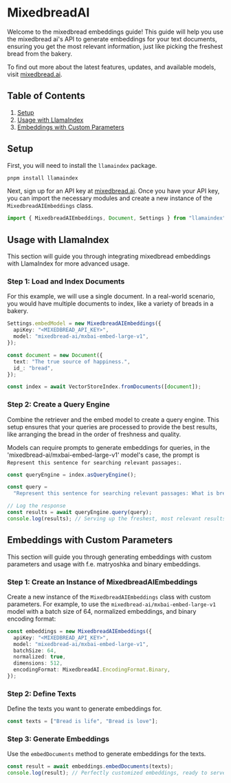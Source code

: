 # MixedbreadAI

Welcome to the mixedbread embeddings guide! This guide will help you use the mixedbread ai's API to generate embeddings for your text documents, ensuring you get the most relevant information, just like picking the freshest bread from the bakery.

To find out more about the latest features, updates, and available models, visit [mixedbread.ai](https://mixedbread-ai.com/).

## Table of Contents

1. [Setup](#setup)
2. [Usage with LlamaIndex](#integration-with-llamaindex)
3. [Embeddings with Custom Parameters](#embeddings-with-custom-parameters)

## Setup

First, you will need to install the `llamaindex` package.

```bash
pnpm install llamaindex
```

Next, sign up for an API key at [mixedbread.ai](https://mixedbread.ai/). Once you have your API key, you can import the necessary modules and create a new instance of the `MixedbreadAIEmbeddings` class.

```ts
import { MixedbreadAIEmbeddings, Document, Settings } from "llamaindex";
```

## Usage with LlamaIndex

This section will guide you through integrating mixedbread embeddings with LlamaIndex for more advanced usage.

### Step 1: Load and Index Documents

For this example, we will use a single document. In a real-world scenario, you would have multiple documents to index, like a variety of breads in a bakery.

```ts
Settings.embedModel = new MixedbreadAIEmbeddings({
  apiKey: "<MIXEDBREAD_API_KEY>",
  model: "mixedbread-ai/mxbai-embed-large-v1",
});

const document = new Document({
  text: "The true source of happiness.",
  id_: "bread",
});

const index = await VectorStoreIndex.fromDocuments([document]);
```

### Step 2: Create a Query Engine

Combine the retriever and the embed model to create a query engine. This setup ensures that your queries are processed to provide the best results, like arranging the bread in the order of freshness and quality.

Models can require prompts to generate embeddings for queries, in the 'mixedbread-ai/mxbai-embed-large-v1' model's case, the prompt is `Represent this sentence for searching relevant passages:`.

```ts
const queryEngine = index.asQueryEngine();

const query =
  "Represent this sentence for searching relevant passages: What is bread?";

// Log the response
const results = await queryEngine.query(query);
console.log(results); // Serving up the freshest, most relevant results.
```

## Embeddings with Custom Parameters

This section will guide you through generating embeddings with custom parameters and usage with f.e. matryoshka and binary embeddings.

### Step 1: Create an Instance of MixedbreadAIEmbeddings

Create a new instance of the `MixedbreadAIEmbeddings` class with custom parameters. For example, to use the `mixedbread-ai/mxbai-embed-large-v1` model with a batch size of 64, normalized embeddings, and binary encoding format:

```ts
const embeddings = new MixedbreadAIEmbeddings({
  apiKey: "<MIXEDBREAD_API_KEY>",
  model: "mixedbread-ai/mxbai-embed-large-v1",
  batchSize: 64,
  normalized: true,
  dimensions: 512,
  encodingFormat: MixedbreadAI.EncodingFormat.Binary,
});
```

### Step 2: Define Texts

Define the texts you want to generate embeddings for.

```ts
const texts = ["Bread is life", "Bread is love"];
```

### Step 3: Generate Embeddings

Use the `embedDocuments` method to generate embeddings for the texts.

```ts
const result = await embeddings.embedDocuments(texts);
console.log(result); // Perfectly customized embeddings, ready to serve.
```
